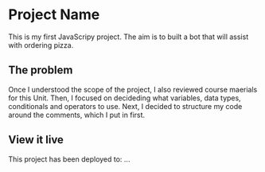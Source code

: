 # Project Name

This is my first JavaScripy project. The aim is to built a bot that will assist with ordering pizza.

## The problem

Once I understood the scope of the project, I also reviewed course maerials for this Unit. Then, I focused on decideding what variables, data types, conditionals and operators to use. Next, I decided to structure my code around the comments, which I put in first. 

## View it live

This project has been deployed to: ... 
